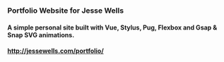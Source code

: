 ### Portfolio Website for Jesse Wells

#### A simple personal site built with Vue, Stylus, Pug, Flexbox and Gsap & Snap SVG animations.

#### http://jessewells.com/portfolio/
